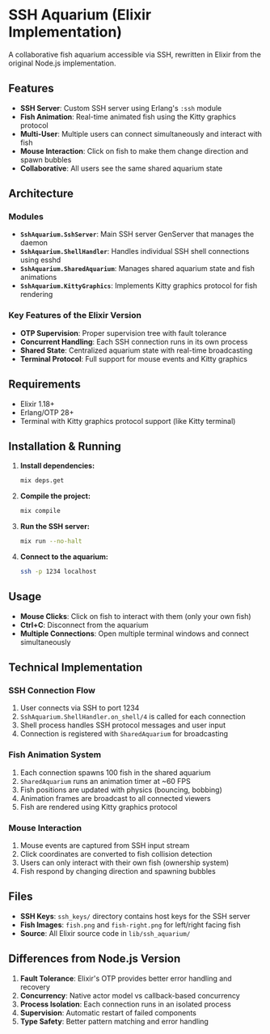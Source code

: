 # SSH Aquarium (Elixir Implementation)

A collaborative fish aquarium accessible via SSH, rewritten in Elixir from the original Node.js implementation.

## Features

- **SSH Server**: Custom SSH server using Erlang's `:ssh` module
- **Fish Animation**: Real-time animated fish using the Kitty graphics protocol
- **Multi-User**: Multiple users can connect simultaneously and interact with fish
- **Mouse Interaction**: Click on fish to make them change direction and spawn bubbles
- **Collaborative**: All users see the same shared aquarium state

## Architecture

### Modules

- **`SshAquarium.SshServer`**: Main SSH server GenServer that manages the daemon
- **`SshAquarium.ShellHandler`**: Handles individual SSH shell connections using esshd
- **`SshAquarium.SharedAquarium`**: Manages shared aquarium state and fish animations
- **`SshAquarium.KittyGraphics`**: Implements Kitty graphics protocol for fish rendering

### Key Features of the Elixir Version

- **OTP Supervision**: Proper supervision tree with fault tolerance
- **Concurrent Handling**: Each SSH connection runs in its own process
- **Shared State**: Centralized aquarium state with real-time broadcasting
- **Terminal Protocol**: Full support for mouse events and Kitty graphics

## Requirements

- Elixir 1.18+
- Erlang/OTP 28+
- Terminal with Kitty graphics protocol support (like Kitty terminal)

## Installation & Running

1. **Install dependencies:**
   ```bash
   mix deps.get
   ```

2. **Compile the project:**
   ```bash
   mix compile
   ```

3. **Run the SSH server:**
   ```bash
   mix run --no-halt
   ```

4. **Connect to the aquarium:**
   ```bash
   ssh -p 1234 localhost
   ```

## Usage

- **Mouse Clicks**: Click on fish to interact with them (only your own fish)
- **Ctrl+C**: Disconnect from the aquarium
- **Multiple Connections**: Open multiple terminal windows and connect simultaneously

## Technical Implementation

### SSH Connection Flow
1. User connects via SSH to port 1234
2. `SshAquarium.ShellHandler.on_shell/4` is called for each connection
3. Shell process handles SSH protocol messages and user input
4. Connection is registered with `SharedAquarium` for broadcasting

### Fish Animation System
1. Each connection spawns 100 fish in the shared aquarium
2. `SharedAquarium` runs an animation timer at ~60 FPS
3. Fish positions are updated with physics (bouncing, bobbing)
4. Animation frames are broadcast to all connected viewers
5. Fish are rendered using Kitty graphics protocol

### Mouse Interaction
1. Mouse events are captured from SSH input stream
2. Click coordinates are converted to fish collision detection
3. Users can only interact with their own fish (ownership system)
4. Fish respond by changing direction and spawning bubbles

## Files

- **SSH Keys**: `ssh_keys/` directory contains host keys for the SSH server
- **Fish Images**: `fish.png` and `fish-right.png` for left/right facing fish
- **Source**: All Elixir source code in `lib/ssh_aquarium/`

## Differences from Node.js Version

1. **Fault Tolerance**: Elixir's OTP provides better error handling and recovery
2. **Concurrency**: Native actor model vs callback-based concurrency
3. **Process Isolation**: Each connection runs in an isolated process
4. **Supervision**: Automatic restart of failed components
5. **Type Safety**: Better pattern matching and error handling

